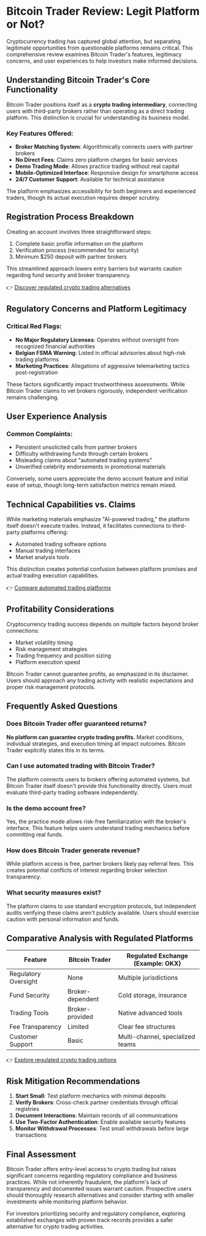 # Bitcoin Trader Review: Legit Platform or Not?

Cryptocurrency trading has captured global attention, but separating legitimate opportunities from questionable platforms remains critical. This comprehensive review examines Bitcoin Trader's features, legitimacy concerns, and user experiences to help investors make informed decisions.

## Understanding Bitcoin Trader's Core Functionality

Bitcoin Trader positions itself as a **crypto trading intermediary**, connecting users with third-party brokers rather than operating as a direct trading platform. This distinction is crucial for understanding its business model.

### Key Features Offered:
- **Broker Matching System**: Algorithmically connects users with partner brokers
- **No Direct Fees**: Claims zero platform charges for basic services
- **Demo Trading Mode**: Allows practice trading without real capital
- **Mobile-Optimized Interface**: Responsive design for smartphone access
- **24/7 Customer Support**: Available for technical assistance

The platform emphasizes accessibility for both beginners and experienced traders, though its actual execution requires deeper scrutiny.

## Registration Process Breakdown

Creating an account involves three straightforward steps:
1. Complete basic profile information on the platform
2. Verification process (recommended for security)
3. Minimum $250 deposit with partner brokers

This streamlined approach lowers entry barriers but warrants caution regarding fund security and broker transparency.

👉 [Discover regulated crypto trading alternatives](https://bit.ly/okx-bonus)

## Regulatory Concerns and Platform Legitimacy

### Critical Red Flags:
- **No Major Regulatory Licenses**: Operates without oversight from recognized financial authorities
- **Belgian FSMA Warning**: Listed in official advisories about high-risk trading platforms
- **Marketing Practices**: Allegations of aggressive telemarketing tactics post-registration

These factors significantly impact trustworthiness assessments. While Bitcoin Trader claims to vet brokers rigorously, independent verification remains challenging.

## User Experience Analysis

### Common Complaints:
- Persistent unsolicited calls from partner brokers
- Difficulty withdrawing funds through certain brokers
- Misleading claims about "automated trading systems"
- Unverified celebrity endorsements in promotional materials

Conversely, some users appreciate the demo account feature and initial ease of setup, though long-term satisfaction metrics remain mixed.

## Technical Capabilities vs. Claims

While marketing materials emphasize "AI-powered trading," the platform itself doesn't execute trades. Instead, it facilitates connections to third-party platforms offering:
- Automated trading software options
- Manual trading interfaces
- Market analysis tools

This distinction creates potential confusion between platform promises and actual trading execution capabilities.

👉 [Compare automated trading platforms](https://bit.ly/okx-bonus)

## Profitability Considerations

Cryptocurrency trading success depends on multiple factors beyond broker connections:
- Market volatility timing
- Risk management strategies
- Trading frequency and position sizing
- Platform execution speed

Bitcoin Trader cannot guarantee profits, as emphasized in its disclaimer. Users should approach any trading activity with realistic expectations and proper risk management protocols.

## Frequently Asked Questions

### Does Bitcoin Trader offer guaranteed returns?
**No platform can guarantee crypto trading profits.** Market conditions, individual strategies, and execution timing all impact outcomes. Bitcoin Trader explicitly states this in its terms.

### Can I use automated trading with Bitcoin Trader?
The platform connects users to brokers offering automated systems, but Bitcoin Trader itself doesn't provide this functionality directly. Users must evaluate third-party trading software independently.

### Is the demo account free?
Yes, the practice mode allows risk-free familiarization with the broker's interface. This feature helps users understand trading mechanics before committing real funds.

### How does Bitcoin Trader generate revenue?
While platform access is free, partner brokers likely pay referral fees. This creates potential conflicts of interest regarding broker selection transparency.

### What security measures exist?
The platform claims to use standard encryption protocols, but independent audits verifying these claims aren't publicly available. Users should exercise caution with personal information and funds.

## Comparative Analysis with Regulated Platforms

| Feature                | Bitcoin Trader         | Regulated Exchange (Example: OKX) |
|------------------------|------------------------|-----------------------------------|
| Regulatory Oversight   | None                   | Multiple jurisdictions            |
| Fund Security          | Broker-dependent       | Cold storage, insurance           |
| Trading Tools          | Broker-provided        | Native advanced tools             |
| Fee Transparency       | Limited                | Clear fee structures              |
| Customer Support       | Basic                  | Multi-channel, specialized teams  |

👉 [Explore regulated crypto trading options](https://bit.ly/okx-bonus)

## Risk Mitigation Recommendations

1. **Start Small**: Test platform mechanics with minimal deposits
2. **Verify Brokers**: Cross-check partner credentials through official registries
3. **Document Interactions**: Maintain records of all communications
4. **Use Two-Factor Authentication**: Enable available security features
5. **Monitor Withdrawal Processes**: Test small withdrawals before large transactions

## Final Assessment

Bitcoin Trader offers entry-level access to crypto trading but raises significant concerns regarding regulatory compliance and business practices. While not inherently fraudulent, the platform's lack of transparency and documented issues warrant caution. Prospective users should thoroughly research alternatives and consider starting with smaller investments while monitoring platform behavior.

For investors prioritizing security and regulatory compliance, exploring established exchanges with proven track records provides a safer alternative for crypto trading activities.